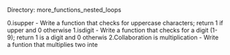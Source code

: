 Directory: more_functions_nested_loops

0.isupper - Write a function that checks for uppercase characters;
	    return 1 if upper and 0 otherwise
1.isdigit - Write a function that checks for a digit (1-9);
	    return 1 is a digit and 0 otherwis
2.Collaboration is multiplication - Write a funtion that multiplies two inte
